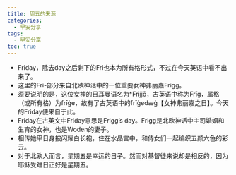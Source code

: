```yaml
---
title: 周五的来源
categories:
  - 早安分享
tags:
  - 早安分享
toc: true 
---
```


* Friday，除去day之后剩下的Fri也本为所有格形式，不过在今天英语中看不出来了。
* 这里的Fri-部分来自北欧神话中的一位重要女神弗丽嘉Frigg。
* 须要说明的是，这位女神的日耳曼语名为*Frijjō，古英语中称为Frīġ，属格（或所有格）为frīġe，故有了古英语中的frīġedæġ【女神弗丽嘉之日】。今天的Friday便来自于此。
* Friday在古英文中Friday意思是Frigg’s day。Frigg是北欧神话中主司婚姻和生育的女神，也是Woden的妻子。
* 相传她平日身披闪耀白长袍，住在水晶宫中，和侍女们一起编织五颜六色的彩云。
* 对于北欧人而言，星期五是幸运的日子。然而对基督徒来说却是相反的，因为耶稣受难日正好是星期五。